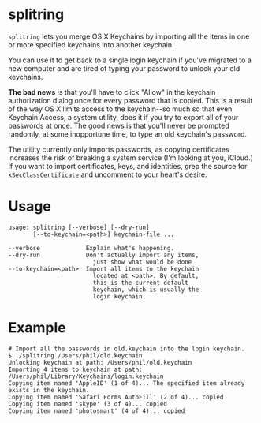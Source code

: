 # splitring

`splitring` lets you merge OS X Keychains by importing all the items
in one or more specified keychains into another keychain.

You can use it to get back to a single login keychain if you've
migrated to a new computer and are tired of typing your password to
unlock your old keychains.

__The bad news__ is that you'll have to click "Allow" in the keychain
authorization dialog once for every password that is copied. This is a
result of the way OS X limits access to the keychain--so much so that
even Keychain Access, a system utility, does it if you try to export
all of your passwords at once. The good news is that you'll never be
prompted randomly, at some inopportune time, to type an old keychain's
password.

The utility currently only imports passwords, as copying certificates
increases the risk of breaking a system service (I'm looking at you,
iCloud.) If you want to import certificates, keys, and identities,
grep the source for `kSecClassCertificate` and uncomment to your
heart's desire.

# Usage

    usage: splitring [--verbose] [--dry-run]
           [--to-keychain=<path>] keychain-file ...
    
    --verbose             Explain what's happening.
    --dry-run             Don't actually import any items,
                            just show what would be done
    --to-keychain=<path>  Import all items to the keychain
                            located at <path>. By default,
                            this is the current default
                            keychain, which is usually the
                            login keychain.

# Example

    # Import all the passwords in old.keychain into the login keychain.
    $ ./splitring /Users/phil/old.keychain
    Unlocking keychain at path: /Users/phil/old.keychain
    Importing 4 items to keychain at path: /Users/phil/Library/Keychains/login.keychain
    Copying item named 'AppleID' (1 of 4)... The specified item already exists in the keychain.
    Copying item named 'Safari Forms AutoFill' (2 of 4)... copied
    Copying item named 'skype' (3 of 4)... copied
    Copying item named 'photosmart' (4 of 4)... copied
